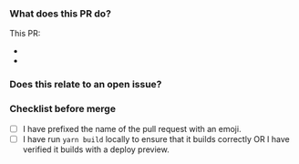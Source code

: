 ### What does this PR do?

This PR:

-
-

### Does this relate to an open issue?

<!-- Yes | No -->

### Checklist before merge

- [ ] I have prefixed the name of the pull request with an emoji.
- [ ] I have run `yarn build` locally to ensure that it builds correctly OR I have verified it builds with a deploy preview.

<!--

Common emojis:

- 📝 adding/updating content
- 🎨 design change
- 🐛 bugfix
- ✨ new feature
- 📦 updating dependencies
- 🔧 updating tooling/build settings
- 🛠️ refactored code
- 🔁 misc fix to trigger rebuild & deploy

See the [full list](https://gist.github.com/parmentf/035de27d6ed1dce0b36a) if these don't cut it
-->

